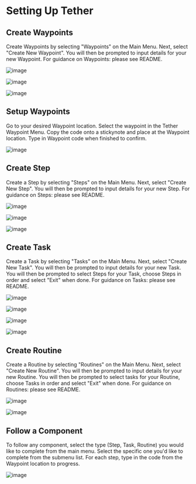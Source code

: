 # **Setting Up Tether**

## Create Waypoints

Create Waypoints by selecting "Waypoints" on the Main Menu. Next, select "Create New Waypoint". You will then be prompted to input details for your new Waypoint. For guidance on Waypoints: please see README.

![image](https://github.com/zmauricetrammell/tether/assets/160804287/e20748e1-a6a9-455f-b763-2ee82cb8b435)

![image](https://github.com/zmauricetrammell/tether/assets/160804287/83ca039d-6af2-40cc-94e8-f1fe4214562c)

![image](https://github.com/zmauricetrammell/tether/assets/160804287/8ab6ea1a-9813-47d5-b241-eb3fb1b2e649)

## Setup Waypoints

Go to your desired Waypoint location. Select the waypoint in the Tether Waypoint Menu. Copy the code onto a stickynote and place at the Waypoint location.
Type in Waypoint code when finished to confirm.

![image](https://github.com/zmauricetrammell/tether/assets/160804287/d23b8f71-0ab5-45b5-9493-83e80146a82d)

## Create Step

Create a Step by selecting "Steps" on the Main Menu. Next, select "Create New Step". You will then be prompted to input details for your new Step. For guidance on Steps: please see README.

![image](https://github.com/zmauricetrammell/tether/assets/160804287/7c16e95a-4c42-4cca-b81f-a62660f9105c)

![image](https://github.com/zmauricetrammell/tether/assets/160804287/4a48482d-79fa-4256-a322-ed77faa96078)

![image](https://github.com/zmauricetrammell/tether/assets/160804287/d47df811-7d6a-42b7-862a-f9b99e11fa49)

## Create Task

Create a Task by selecting "Tasks" on the Main Menu. Next, select "Create New Task". You will then be prompted to input details for your new Task. You will then be prompted to select Steps for 
your Task, choose Steps in order and select "Exit" when done. For guidance on Tasks: please see README.

![image](https://github.com/zmauricetrammell/tether/assets/160804287/774698c4-066a-47f9-b1f5-cd737259266b)

![image](https://github.com/zmauricetrammell/tether/assets/160804287/016e81ab-f6a3-4560-b712-cc875b26ae88)

![image](https://github.com/zmauricetrammell/tether/assets/160804287/6d4decee-5907-4750-bc41-a52e32dde34d)

![image](https://github.com/zmauricetrammell/tether/assets/160804287/2f89535f-93c5-4c5c-b59a-ddd62f26f7b9)

## Create Routine

Create a Routine by selecting "Routines" on the Main Menu. Next, select "Create New Routine". You will then be prompted to input details for your new Routine. You will then be prompted to select tasks for 
your Routine, choose Tasks in order and select "Exit" when done. For guidance on Routines: please see README.

![image](https://github.com/zmauricetrammell/tether/assets/160804287/7707ba02-5b82-4deb-bfd9-8dc79c45c39a)

![image](https://github.com/zmauricetrammell/tether/assets/160804287/d23d78c3-6a8f-433e-96ad-b5229167e372)

## Follow a Component

To follow any component, select the type (Step, Task, Routine) you would like to complete from the main menu. Select the specific one you'd like to complete from the submenu list. For each step, type in the
code from the Waypoint location to progress.

![image](https://github.com/zmauricetrammell/tether/assets/160804287/7707ba02-5b82-4deb-bfd9-8dc79c45c39a)
